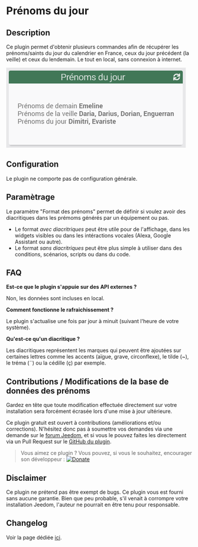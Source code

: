 # Prénoms du jour

## Description

Ce plugin permet d'obtenir plusieurs commandes afin de récupérer les prénoms/saints du jour du calendrier en France, ceux du jour précédent (la veille) et ceux du lendemain.
Le tout en local, sans connexion à internet.

![Alt text](../images/img_rendu_namesoftheday.png "Rendu graphique du plugin Prénoms du jour")

## Configuration

Le plugin ne comporte pas de configuration générale.

## Paramètrage

Le paramètre "Format des prénoms" permet de définir si voulez avoir des diacritiques dans les prémoms générés par un équipement ou pas.

- Le format _avec diacritriques_ peut être utile pour de l'affichage, dans les widgets visibles ou dans les intéractions vocales (Alexa, Google Assistant ou autre).
- Le format _sans diacritriques_ peut être plus simple à utiliser dans des conditions, scénarios, scripts ou dans du code.

## FAQ

**Est-ce que le plugin s'appuie sur des API externes ?**

Non, les données sont incluses en local.

**Comment fonctionne le rafraichissement ?**

Le plugin s'actualise une fois par jour à minuit (suivant l'heure de votre système).

**Qu'est-ce qu'un diacritique ?**

Les diacritiques représentent les marques qui peuvent être ajoutées sur certaines lettres comme les accents (aïgue, grave, circonflexe), le tilde (~), le tréma (¨) ou la cédille (ç) par exemple.

## Contributions / Modifications de la base de données des prénoms

Gardez en tête que toute modification effectuée directement sur votre installation sera forcément écrasée lors d'une mise à jour ultérieure.

Ce plugin gratuit est ouvert à contributions (améliorations et/ou corrections). N'hésitez donc pas à soumettre vos demandes via une demande sur le [forum Jeedom](https://community.jeedom.com/tag/plugin-namesoftheday), et si vous le pouvez faites les directement via un Pull Request sur le [GitHub du plugin](https://jeanrobertjs.github.io/namesoftheday).

> Vous aimez ce plugin ? Vous pouvez, si vous le souhaitez, encourager son développeur : [![Donate](https://img.shields.io/badge/Donate-PayPal-green.svg)](https://www.paypal.com/paypalme/jeanrobertjs)

## Disclaimer

Ce plugin ne prétend pas être exempt de bugs.
Ce plugin vous est fourni sans aucune garantie. Bien que peu probable, s'il venait à corrompre votre installation Jeedom, l'auteur ne pourrait en être tenu pour responsable.

## Changelog

<!--Voir la page dédiée [ici](https://jeanrobertjs.github.io/jeedom_namesoftheday/fr_FR/changelog).-->
Voir la page dédiée [ici](https://github.com/jeanrobertjs/jeedom_namesoftheday/blob/beta/docs/fr_FR/changelog.md).
